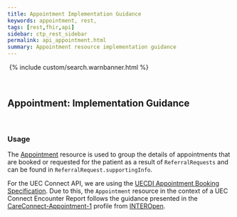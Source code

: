 ```yaml
---
title: Appointment Implementation Guidance
keywords: appointment, rest,
tags: [rest,fhir,api]
sidebar: ctp_rest_sidebar
permalink: api_appointment.html
summary: Appointment resource implementation guidance
---
```

​
{% include custom/search.warnbanner.html %}

​
## Appointment: Implementation Guidance ##
​
### Usage ###
The [Appointment](http://hl7.org/fhir/STU3/appointment.html) resource is used to group the details of appointments that are booked or requested for the patient as a result of `ReferralRequests` and can be found in `ReferralRequest.supportingInfo`.

For the UEC Connect API, we are using the [UECDI Appointment Booking Specification](https://developer.nhs.uk/apis/uec-appointments/). Due to this, the `Appointment` resource in the context of a UEC Connect Encounter Report follows the guidance presented in the [CareConnect-Appointment-1](https://fhir.hl7.org.uk/STU3/StructureDefinition/CareConnect-Appointment-1) profile from [INTEROpen](https://www.interopen.org/).

<!--stackedit_data:
eyJoaXN0b3J5IjpbLTE0ODk2NzQyMzMsLTE4MzU1NTU1ODQsLT
Y5ODU2NzE3NywtMTQ0NjI4MzA3NywtMTkwMTU1MDE0NSw5NzU1
NjEyMThdfQ==
-->
